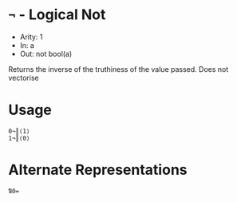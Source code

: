 # `¬` - Logical Not

- Arity: 1
- In: a
- Out: not bool(a)

Returns the inverse of the truthiness of the value passed. Does not vectorise

# Usage
```
0¬║⟨1⟩
1¬║⟨0⟩
```

# Alternate Representations

```
Ɓ0=
```
